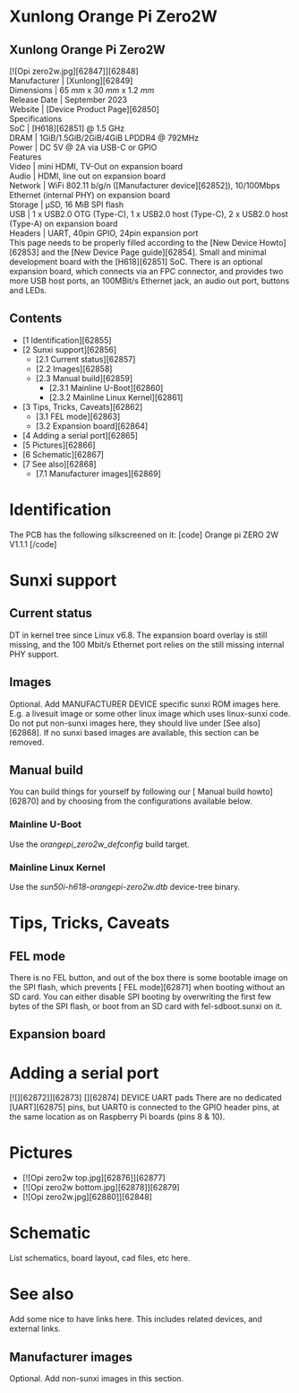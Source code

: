 # Xunlong Orange Pi Zero2W
Xunlong Orange Pi Zero2W  
---  
[![Opi zero2w.jpg][62847]][62848]  
Manufacturer |  [Xunlong][62849]  
Dimensions |  65 _mm_ x 30 _mm_ x 1.2 _mm_  
Release Date |  September 2023   
Website |  [Device Product Page][62850]  
Specifications   
SoC |  [H618][62851] @ 1.5 GHz   
DRAM |  1GiB/1.5GiB/2GiB/4GiB LPDDR4 @ 792MHz   
Power |  DC 5V @ 2A via USB-C or GPIO   
Features   
Video |  mini HDMI, TV-Out on expansion board   
Audio |  HDMI, line out on expansion board   
Network |  WiFi 802.11 b/g/n ([Manufacturer device][62852]), 10/100Mbps Ethernet (internal PHY) on expansion board   
Storage |  µSD, 16 MiB SPI flash   
USB |  1 x USB2.0 OTG (Type-C), 1 x USB2.0 host (Type-C), 2 x USB2.0 host (Type-A) on expansion board   
Headers |  UART, 40pin GPIO, 24pin expansion port   
This page needs to be properly filled according to the [New Device Howto][62853] and the [New Device Page guide][62854].
Small and minimal development board with the [H618][62851] SoC. There is an optional expansion board, which connects via an FPC connector, and provides two more USB host ports, an 100MBit/s Ethernet jack, an audio out port, buttons and LEDs. 
## Contents
  * [1 Identification][62855]
  * [2 Sunxi support][62856]
    * [2.1 Current status][62857]
    * [2.2 Images][62858]
    * [2.3 Manual build][62859]
      * [2.3.1 Mainline U-Boot][62860]
      * [2.3.2 Mainline Linux Kernel][62861]
  * [3 Tips, Tricks, Caveats][62862]
    * [3.1 FEL mode][62863]
    * [3.2 Expansion board][62864]
  * [4 Adding a serial port][62865]
  * [5 Pictures][62866]
  * [6 Schematic][62867]
  * [7 See also][62868]
    * [7.1 Manufacturer images][62869]

# Identification
The PCB has the following silkscreened on it: 
[code] 
    Orange pi
    ZERO 2W V1.1.1
[/code]
# Sunxi support
## Current status
DT in kernel tree since Linux v6.8. The expansion board overlay is still missing, and the 100 Mbit/s Ethernet port relies on the still missing internal PHY support. 
## Images
Optional. Add MANUFACTURER DEVICE specific sunxi ROM images here. E.g. a livesuit image or some other linux image which uses linux-sunxi code. Do not put non-sunxi images here, they should live under [See also][62868]. If no sunxi based images are available, this section can be removed.
## Manual build
You can build things for yourself by following our [ Manual build howto][62870] and by choosing from the configurations available below. 
### Mainline U-Boot
Use the _orangepi_zero2w_defconfig_ build target. 
### Mainline Linux Kernel
Use the _sun50i-h618-orangepi-zero2w.dtb_ device-tree binary. 
# Tips, Tricks, Caveats
## FEL mode
There is no FEL button, and out of the box there is some bootable image on the SPI flash, which prevents [ FEL mode][62871] when booting without an SD card. 
You can either disable SPI booting by overwriting the first few bytes of the SPI flash, or boot from an SD card with fel-sdboot.sunxi on it. 
## Expansion board
# Adding a serial port
[![][62872]][62873]
[][62874]
DEVICE UART pads
There are no dedicated [UART][62875] pins, but UART0 is connected to the GPIO header pins, at the same location as on Raspberry Pi boards (pins 8 & 10). 
# Pictures
  * [![Opi zero2w top.jpg][62876]][62877]
  * [![Opi zero2w bottom.jpg][62878]][62879]
  * [![Opi zero2w.jpg][62880]][62848]

# Schematic
List schematics, board layout, cad files, etc here.
# See also
Add some nice to have links here. This includes related devices, and external links.
## Manufacturer images
Optional. Add non-sunxi images in this section.
